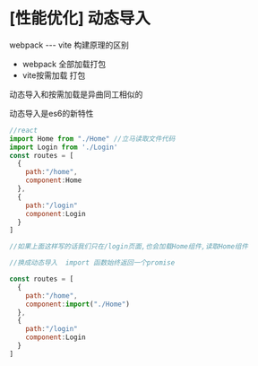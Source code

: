 # [性能优化] 动态导入

webpack --- vite 构建原理的区别 
- webpack 全部加载打包
- vite按需加载 打包 

动态导入和按需加载是异曲同工相似的

动态导入是es6的新特性

``` js
//react 
import Home from "./Home" //立马读取文件代码
import Login from './Login'
const routes = [
  {
    path:"/home",
    component:Home
  },
  {
    path:"/login"
    component:Login
  }
]

//如果上面这样写的话我们只在/login页面,也会加载Home组件,读取Home组件

//换成动态导入  import 函数始终返回一个promise

const routes = [
  {
    path:"/home",
    component:import("./Home")
  },
  {
    path:"/login"
    component:Login
  }
]

```